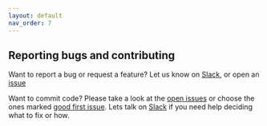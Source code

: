 ```yaml
---
layout: default
nav_order: 7
---
```

## Reporting bugs and contributing 

Want to report a bug or request a feature? Let us know on  [Slack](https://join.slack.com/t/zinggai/shared_invite/zt-w7zlcnol-vEuqU9m~Q56kLLUVxRgpOA), or open an [issue](https://github.com/zinggAI/zingg/issues/new/choose)

Want to commit code? Please take a look at the [open issues](https://github.com/zinggAI/zingg/issues) or choose the ones marked [good first issue](https://github.com/zinggAI/zingg/issues?q=is%3Aissue+is%3Aopen+first+issue+label%3A%22good+first+issue%22). Lets talk on  [Slack](https://join.slack.com/t/zinggai/shared_invite/zt-w7zlcnol-vEuqU9m~Q56kLLUVxRgpOA) if you need help deciding what to fix or how. 
